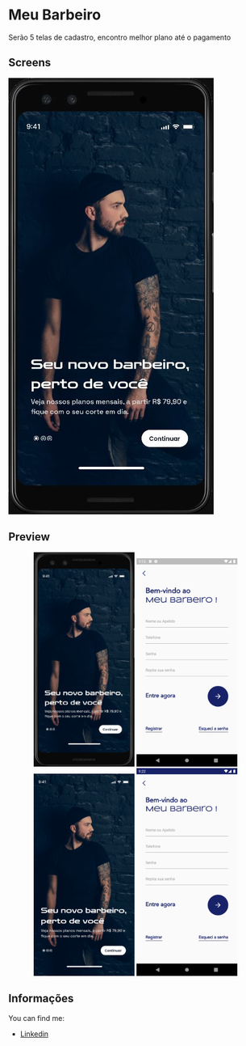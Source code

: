 # Meu Barbeiro 

Serão 5 telas de cadastro, encontro melhor plano até o pagamento

## Screens
![Intro Page](https://github.com/guicastle/meu_barbeiro/blob/main/assets/photos_screens/intro-first-step.JPG?raw=true)

## Preview

<p align="middle">
<img src="/assets/photos_screens/intro-first-step.JPG" alt="OnBoard" width="200">
<img src="/assets/photos_screens/register-page.png" alt="OnBoard" width="200">
<img src="/assets/photos_screens/intro-first-step-v2.png" alt="OnBoard" width="200">
<img src="/assets/photos_screens/register-page-v2.png" alt="OnBoard" width="200">
</p>


## Informações

You can find me: 

- [Linkedin](https://www.linkedin.com/in/guilherme-munizti/)